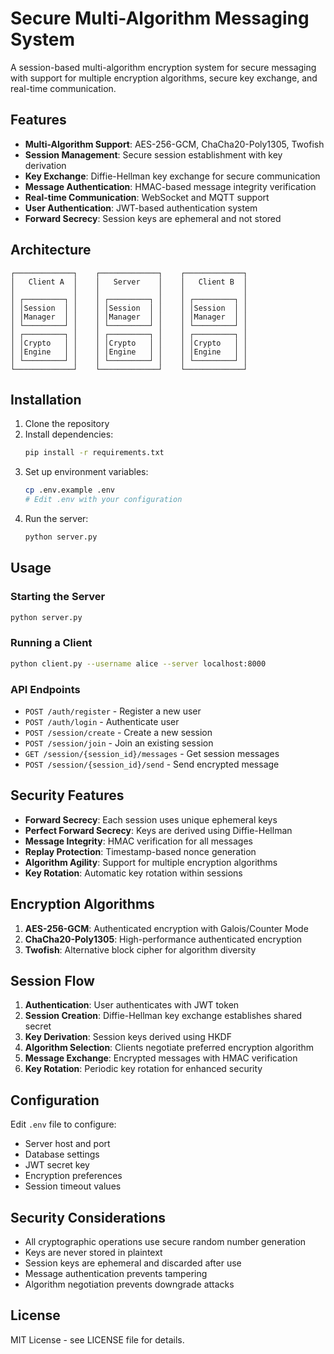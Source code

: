 # Secure Multi-Algorithm Messaging System

A session-based multi-algorithm encryption system for secure messaging with support for multiple encryption algorithms, secure key exchange, and real-time communication.

## Features

- **Multi-Algorithm Support**: AES-256-GCM, ChaCha20-Poly1305, Twofish
- **Session Management**: Secure session establishment with key derivation
- **Key Exchange**: Diffie-Hellman key exchange for secure communication
- **Message Authentication**: HMAC-based message integrity verification
- **Real-time Communication**: WebSocket and MQTT support
- **User Authentication**: JWT-based authentication system
- **Forward Secrecy**: Session keys are ephemeral and not stored

## Architecture

```
┌─────────────┐    ┌─────────────┐    ┌─────────────┐
│   Client A  │    │   Server    │    │   Client B  │
│             │    │             │    │             │
│ ┌─────────┐ │    │ ┌─────────┐ │    │ ┌─────────┐ │
│ │Session  │ │    │ │Session  │ │    │ │Session  │ │
│ │Manager  │ │    │ │Manager  │ │    │ │Manager  │ │
│ └─────────┘ │    │ └─────────┘ │    │ └─────────┘ │
│ ┌─────────┐ │    │ ┌─────────┐ │    │ ┌─────────┐ │
│ │Crypto   │ │    │ │Crypto   │ │    │ │Crypto   │ │
│ │Engine   │ │    │ │Engine   │ │    │ │Engine   │ │
│ └─────────┘ │    │ └─────────┘ │    │ └─────────┘ │
└─────────────┘    └─────────────┘    └─────────────┘
```

## Installation

1. Clone the repository
2. Install dependencies:
   ```bash
   pip install -r requirements.txt
   ```
3. Set up environment variables:
   ```bash
   cp .env.example .env
   # Edit .env with your configuration
   ```
4. Run the server:
   ```bash
   python server.py
   ```

## Usage

### Starting the Server
```bash
python server.py
```

### Running a Client
```bash
python client.py --username alice --server localhost:8000
```

### API Endpoints

- `POST /auth/register` - Register a new user
- `POST /auth/login` - Authenticate user
- `POST /session/create` - Create a new session
- `POST /session/join` - Join an existing session
- `GET /session/{session_id}/messages` - Get session messages
- `POST /session/{session_id}/send` - Send encrypted message

## Security Features

- **Forward Secrecy**: Each session uses unique ephemeral keys
- **Perfect Forward Secrecy**: Keys are derived using Diffie-Hellman
- **Message Integrity**: HMAC verification for all messages
- **Replay Protection**: Timestamp-based nonce generation
- **Algorithm Agility**: Support for multiple encryption algorithms
- **Key Rotation**: Automatic key rotation within sessions

## Encryption Algorithms

1. **AES-256-GCM**: Authenticated encryption with Galois/Counter Mode
2. **ChaCha20-Poly1305**: High-performance authenticated encryption
3. **Twofish**: Alternative block cipher for algorithm diversity

## Session Flow

1. **Authentication**: User authenticates with JWT token
2. **Session Creation**: Diffie-Hellman key exchange establishes shared secret
3. **Key Derivation**: Session keys derived using HKDF
4. **Algorithm Selection**: Clients negotiate preferred encryption algorithm
5. **Message Exchange**: Encrypted messages with HMAC verification
6. **Key Rotation**: Periodic key rotation for enhanced security

## Configuration

Edit `.env` file to configure:
- Server host and port
- Database settings
- JWT secret key
- Encryption preferences
- Session timeout values

## Security Considerations

- All cryptographic operations use secure random number generation
- Keys are never stored in plaintext
- Session keys are ephemeral and discarded after use
- Message authentication prevents tampering
- Algorithm negotiation prevents downgrade attacks

## License

MIT License - see LICENSE file for details.